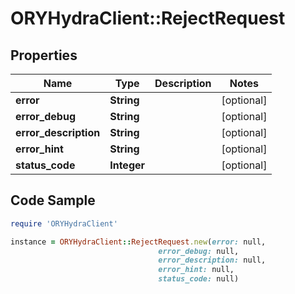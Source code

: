 # ORYHydraClient::RejectRequest

## Properties

Name | Type | Description | Notes
------------ | ------------- | ------------- | -------------
**error** | **String** |  | [optional] 
**error_debug** | **String** |  | [optional] 
**error_description** | **String** |  | [optional] 
**error_hint** | **String** |  | [optional] 
**status_code** | **Integer** |  | [optional] 

## Code Sample

```ruby
require 'ORYHydraClient'

instance = ORYHydraClient::RejectRequest.new(error: null,
                                 error_debug: null,
                                 error_description: null,
                                 error_hint: null,
                                 status_code: null)
```


